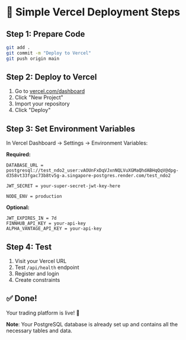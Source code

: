 # 🚀 Simple Vercel Deployment Steps

## Step 1: Prepare Code
```bash
git add .
git commit -m "Deploy to Vercel"
git push origin main
```

## Step 2: Deploy to Vercel
1. Go to [vercel.com/dashboard](https://vercel.com/dashboard)
2. Click "New Project"
3. Import your repository
4. Click "Deploy"

## Step 3: Set Environment Variables
In Vercel Dashboard → Settings → Environment Variables:

**Required:**
```
DATABASE_URL = postgresql://test_ndo2_user:vAOUnFxDqVJxnNQLVuXGMaQhdABHqQqV@dpg-d358vt33fgac73b8tv5g-a.singapore-postgres.render.com/test_ndo2

JWT_SECRET = your-super-secret-jwt-key-here

NODE_ENV = production
```

**Optional:**
```
JWT_EXPIRES_IN = 7d
FINNHUB_API_KEY = your-api-key
ALPHA_VANTAGE_API_KEY = your-api-key
```

## Step 4: Test
1. Visit your Vercel URL
2. Test `/api/health` endpoint
3. Register and login
4. Create constraints

## ✅ Done!
Your trading platform is live! 🎉

**Note**: Your PostgreSQL database is already set up and contains all the necessary tables and data.